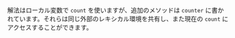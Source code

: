 
解法はローカル変数で `count` を使いますが、追加のメソッドは `counter` に書かれています。それらは同じ外部のレキシカル環境を共有し、また現在の `count` にアクセスすることができます。
